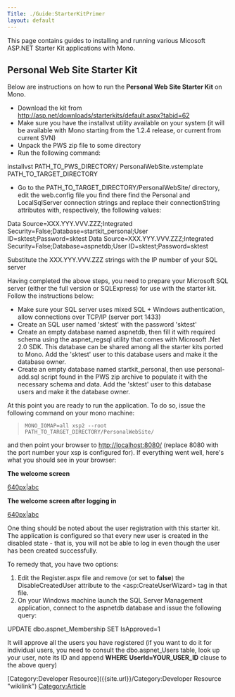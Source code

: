 ```yaml
---
Title: ./Guide:StarterKitPrimer
layout: default
---
```


This page contains guides to installing and running various Micosoft
ASP.NET Starter Kit applications with Mono.

Personal Web Site Starter Kit
-----------------------------

Below are instructions on how to run the **Personal Web Site Starter
Kit** on Mono.

-   Download the kit from
    <http://asp.net/downloads/starterkits/default.aspx?tabid=62>
-   Make sure you have the installvst utility available on your system
    (it will be available with Mono starting from the 1.2.4 release, or
    current from current SVN)
-   Unpack the PWS zip file to some directory
-   Run the following command:

<bash>installvst PATH\_TO\_PWS\_DIRECTORY/ PersonalWebSite.vstemplate
PATH\_TO\_TARGET\_DIRECTORY </bash>

-   Go to the PATH\_TO\_TARGET\_DIRECTORY/PersonalWebSite/ directory,
    edit the web.config file you find there find the Personal and
    LocalSqlServer connection strings and replace their connectionString
    attributes with, respectively, the following values:

<bash>Data Source=XXX.YYY.VVV.ZZZ;Integrated
Security=False;Database=startkit\_personal;User
ID=sktest;Password=sktest Data Source=XXX.YYY.VVV.ZZZ;Integrated
Security=False;Database=aspnetdb;User ID=sktest;Password=sktest </bash>

Substitute the XXX.YYY.VVV.ZZZ strings with the IP number of your SQL
server

Having completed the above steps, you need to prepare your Microsoft SQL
server (either the full version or SQLExpress) for use with the starter
kit. Follow the instructions below:

-   Make sure your SQL server uses mixed SQL + Windows authentication,
    allow connections over TCP/IP (server port 1433)
-   Create an SQL user named 'sktest' with the password 'sktest'
-   Create an empty database named aspnetdb, then fill it with required
    schema using the aspnet\_regsql utility that comes with Microsoft
    .Net 2.0 SDK. This database can be shared among all the starter kits
    ported to Mono. Add the 'sktest' user to this database users and
    make it the database owner.
-   Create an empty database named startkit\_personal, then use
    personal-add.sql script found in the PWS zip archive to populate it
    with the necessary schema and data. Add the 'sktest' user to this
    database users and make it the database owner.

At this point you are ready to run the application. To do so, issue the
following command on your mono machine:

> `MONO_IOMAP=all xsp2 --root PATH_TO_TARGET_DIRECTORY/PersonalWebSite/`

and then point your browser to <http://localhost:8080/> (replace 8080
with the port number your xsp is configured for). If everything went
well, here's what you should see in your browser:

**The welcome screen**

[640px|abc]({{site.url}}/image:Pws_welcome_screen.png "wikilink")

**The welcome screen after logging in**

[640px|abc]({{site.url}}/image:Pws_logged_in_screen.png "wikilink")

One thing should be noted about the user registration with this starter
kit. The application is configured so that every new user is created in
the disabled state - that is, you will not be able to log in even though
the user has been created successfully.

To remedy that, you have two options:

1.  Edit the Register.aspx file and remove (or set to **false**) the
    DisableCreatedUser attribute to the \<asp:CreateUserWizard\> tag in
    that file.
2.  On your Windows machine launch the SQL Server Management
    application, connect to the aspnetdb database and issue the
    following query:

<sql>UPDATE dbo.aspnet\_Membership SET IsApproved=1 </sql>

It will approve all the users you have registered (if you want to do it
for individual users, you need to consult the dbo.aspnet\_Users table,
look up your user, note its ID and append **WHERE
UserId=YOUR\_USER\_ID** clause to the above query)

[Category:Developer Resource]({{site.url}}/Category:Developer Resource "wikilink")
<Category:Article>
